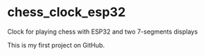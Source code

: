 # chess_clock_esp32
Clock for playing chess with ESP32 and two 7-segments displays

This is my first project on GitHub.
